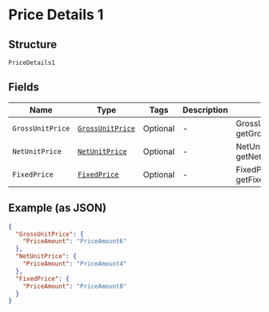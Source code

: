 
# Price Details 1

## Structure

`PriceDetails1`

## Fields

| Name | Type | Tags | Description | Getter | Setter |
|  --- | --- | --- | --- | --- | --- |
| `GrossUnitPrice` | [`GrossUnitPrice`](../../doc/models/gross-unit-price.md) | Optional | - | GrossUnitPrice getGrossUnitPrice() | setGrossUnitPrice(GrossUnitPrice grossUnitPrice) |
| `NetUnitPrice` | [`NetUnitPrice`](../../doc/models/net-unit-price.md) | Optional | - | NetUnitPrice getNetUnitPrice() | setNetUnitPrice(NetUnitPrice netUnitPrice) |
| `FixedPrice` | [`FixedPrice`](../../doc/models/fixed-price.md) | Optional | - | FixedPrice getFixedPrice() | setFixedPrice(FixedPrice fixedPrice) |

## Example (as JSON)

```json
{
  "GrossUnitPrice": {
    "PriceAmount": "PriceAmount6"
  },
  "NetUnitPrice": {
    "PriceAmount": "PriceAmount4"
  },
  "FixedPrice": {
    "PriceAmount": "PriceAmount8"
  }
}
```

